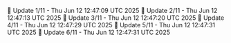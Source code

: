 📌 Update 1/11 - Thu Jun 12 12:47:09 UTC 2025
📌 Update 2/11 - Thu Jun 12 12:47:13 UTC 2025
📌 Update 3/11 - Thu Jun 12 12:47:20 UTC 2025
📌 Update 4/11 - Thu Jun 12 12:47:29 UTC 2025
📌 Update 5/11 - Thu Jun 12 12:47:31 UTC 2025
📌 Update 6/11 - Thu Jun 12 12:47:31 UTC 2025
